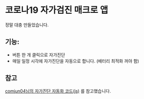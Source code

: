 # 코로나19 자가검진 매크로 앱
정말 대충 만들었습니다.

## 기능:
* 버튼 한 개 클릭으로 자가진단
* 매일 일정 시각에 자가진단을 자동으로 합니다. (배터리 최적화 꺼야 함)

## 참고
[comjun04님의 자가진단 자동화 코드(js)](https://github.com/comjun04/covid19-hch) 를 참고했습니다.
